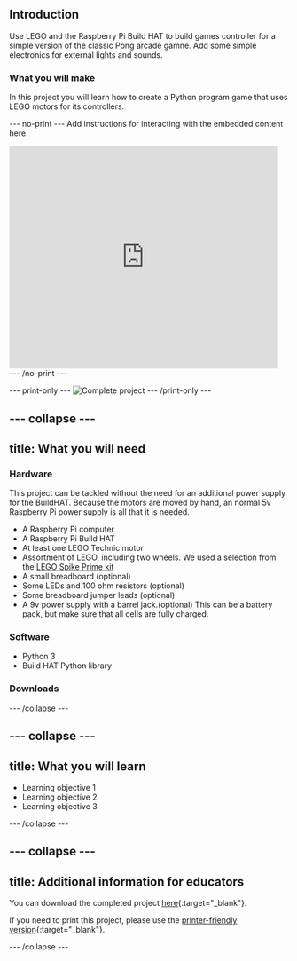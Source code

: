 ## Introduction

Use LEGO and the Raspberry Pi Build HAT to build games controller for a simple version of the classic Pong arcade gamne. Add some simple electronics for external lights and sounds. 



### What you will make

In this project you will learn how to create a Python program game that uses LEGO motors for its controllers.

--- no-print ---
Add instructions for interacting with the embedded content here.

<div class="scratch-preview">
  <iframe allowtransparency="true" width="485" height="402" src="https://scratch.mit.edu/projects/embed/160619869/?autostart=false" frameborder="0"></iframe>
</div>
--- /no-print ---

--- print-only ---
![Complete project](images/showcase_static.png)
--- /print-only ---

--- collapse ---
---
title: What you will need
---
### Hardware

This project can be tackled without the need for an additional power supply for the BuildHAT. Because the motors are moved by hand, an normal 5v Raspberry Pi power supply is all that it is needed. 

+ A Raspberry Pi computer
+ A Raspberry Pi Build HAT
+ At least one LEGO Technic motor
+ Assortment of LEGO, including two wheels. We used a selection from the [LEGO Spike Prime kit](https://education.lego.com/en-gb/product/spike-prime)
+ A small breadboard (optional)
+ Some LEDs and 100 ohm resistors (optional)
+ Some breadboard jumper leads (optional)
+ A 9v power supply with a barrel jack.(optional) This can be a battery pack, but make sure that all cells are fully charged. 

### Software

+ Python 3
+ Build HAT Python library


### Downloads


--- /collapse ---

--- collapse ---
---
title: What you will learn
---

+ Learning objective 1
+ Learning objective 2
+ Learning objective 3

--- /collapse ---

--- collapse ---
---
title: Additional information for educators
---

You can download the completed project [here](http://rpf.io/p/en/projectName-get){:target="_blank"}.

If you need to print this project, please use the [printer-friendly version](https://projects.raspberrypi.org/en/projects/projectName/print){:target="_blank"}.

--- /collapse ---
